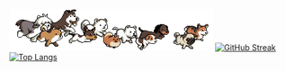 ![](./dog_running.gif)
[![GitHub Streak](https://streak-stats.demolab.com?user=DarkAlessa&theme=dark)](https://git.io/streak-stats)
[![Top Langs](https://github-readme-stats.vercel.app/api/top-langs/?username=DarkAlessa)](https://github.com/anuraghazra/github-readme-stats)
